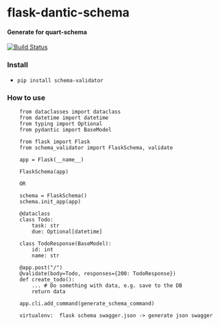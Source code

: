flask-dantic-schema
============

#### Generate for quart-schema

[![Build Status](https://app.travis-ci.com/huangxiaohen2738/flask-dantic-schema.svg?branch=main)](https://app.travis-ci.com/huangxiaohen2738/flask-dantic-schema)



### Install

 - `pip install schema-validator`

### How to use

```
    from dataclasses import dataclass
    from datetime import datetime
    from typing import Optional
    from pydantic import BaseModel

    from flask import Flask
    from schema_validator import FlaskSchema, validate

    app = Flask(__name__)
    
    FlaskSchema(app)
    
    OR
    
    schema = FlaskSchema()
    schema.init_app(app)

    @dataclass
    class Todo:
        task: str
        due: Optional[datetime]

    class TodoResponse(BaseModel):
        id: int
        name: str

    @app.post("/")
    @validate(body=Todo, responses={200: TodoResponse})
    def create_todo():
        ... # Do something with data, e.g. save to the DB
        return data
       
    app.cli.add_command(generate_schema_command)
    
    virtualenv:  flask schema swagger.json -> generate json swagger
```
